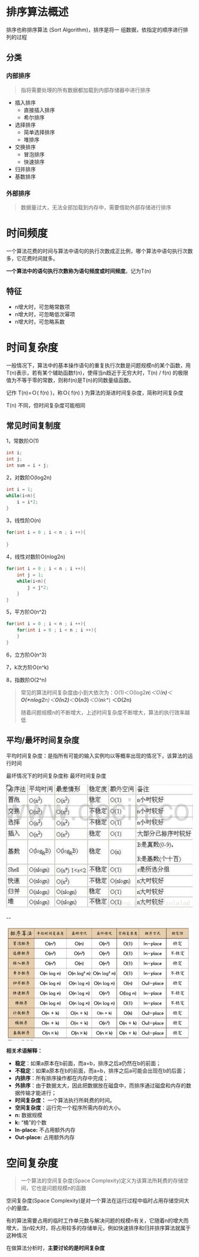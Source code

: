 # 排序算法概述

排序也称排序算法 (Sort Algorithm)，排序是将一 组数据，依指定的顺序进行排列的过程

## 分类

### 内部排序

> 指将需要处理的所有数据都加载到内部存储器中进行排序

- 插入排序
  - 直接插入排序
  - 希尔排序
- 选择排序
  - 简单选择排序
  - 堆排序
- 交换排序
  - 冒泡排序
  - 快速排序
- 归并排序
- 基数排序

### 外部排序

> 数据量过大，无法全部加载到内存中，需要借助外部存储进行排序



# 时间频度

一个算法花费的时间与算法中语句的执行次数成正比例，哪个算法中语句执行次数多，它花费时间就多。

**一个算法中的语句执行次数称为语句频度或时间频度**。记为T(n)



## 特征

- n增大时，可忽略常数项
- n增大时，可忽略低次幂项
- n增大时，可忽略系数



# 时间复杂度

一般情况下，算法中的基本操作语句的重复执行次数是问题规模n的某个函数，用T(n)表示，若有某个辅助函数f(n)，使得当n趋近于无穷大时，T(n) / f(n) 的极限值为不等于零的常数，则称f(n)是T(n)的同数量级函数。

记作 T(n)=Ｏ( f(n) )，称Ｏ( f(n) ) 为算法的渐进时间复杂度，简称时间复杂度

T(n) 不同，但时间复杂度可能相同



## 常见时间复制度

1，常数阶O(1)

```java
int i;
int j;
int sum = i + j;
```

2，对数阶O(log2n)

```java
int i = 1;
while(i<n){
	i = i*2;
}
```

3，线性阶O(n)

```java
for(int i = 0 ; i < n ; i ++){
	
}
```

4，线性对数阶O(nlog2n)

```java
for(int i = 0 ; i < n ; i ++){
	int j = 1;
    while(i<n){
        j = j*2;
    }	
}
```

5，平方阶O(n^2)

```java
for(int i = 0 ; i < n ; i ++){
	for(int i = 0 ; i < n ; i ++){
	}
}
```

6，立方阶O(n^3)

7，k次方阶O(n^k)

8，指数阶O(2^n)

> 常见的算法时间复杂度由小到大依次为：Ο(1)＜Ο(log2***n***)**＜**Ο(***n)***＜***Ο(****nlog***2**n**)**＜***Ο(****n***2**)***＜****Ο(***n**3***)***＜**Ο(**n***k***) **＜**Ο(***2***n**)** 
>
> 随着问题规模n的不断增大，上述时间复杂度不断增大，算法的执行效率越低

## 平均/最坏时间复杂度

平均时间复杂度：是指所有可能的输入实例均以等概率出现的情况下，该算法的运行时间

最坏情况下的时间复杂度称 最坏时间复杂度

![](./img/1.png)



--

![](./img/5.png)



**相关术语解释：**

- **稳定**：如果a原本在b前面，而a=b，排序之后a仍然在b的前面；
- **不稳定**：如果a原本在b的前面，而a=b，排序之后a可能会出现在b的后面；
- **内排序**：所有排序操作都在内存中完成；
- **外排序**：由于数据太大，因此把数据放在磁盘中，而排序通过磁盘和内存的数据传输才能进行；
- **时间复杂度：** 一个算法执行所耗费的时间。
- **空间复杂度**：运行完一个程序所需内存的大小。
- **n:** 数据规模
- **k:** “桶”的个数
- **In-place:**  不占用额外内存
- **Out-place:** 占用额外内存



# 空间复杂度

> 一个算法的空间复杂度(Space Complexity)定义为该算法所耗费的存储空间，它也是问题规模n的函数

空间复杂度(Space Complexity)是对一个算法在运行过程中临时占用存储空间大小的量度。

有的算法需要占用的临时工作单元数与解决问题的规模n有关，它随着n的增大而增大，当n较大时，将占用较多的存储单元，例如快速排序和归并排序算法就属于这种情况



在做算法分析时，**主要讨论的是时间复杂度**